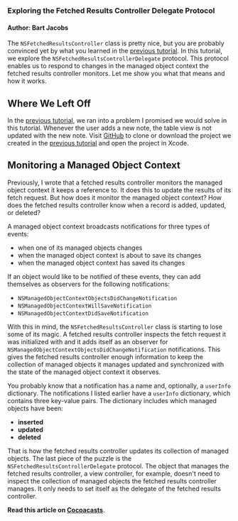 ### Exploring the Fetched Results Controller Delegate Protocol

#### Author: Bart Jacobs

The `NSFetchedResultsController` class is pretty nice, but you are probably convinced yet by what you learned in the [previous tutorial](https://cocoacasts.com/managing-records-with-fetched-results-controllers/). In this tutorial, we explore the `NSFetchedResultsControllerDelegate` protocol. This protocol enables us to respond to changes in the managed object context the fetched results controller monitors. Let me show you what that means and how it works.

## Where We Left Off

In the [previous tutorial](https://cocoacasts.com/managing-records-with-fetched-results-controllers/), we ran into a problem I promised we would solve in this tutorial. Whenever the user adds a new note, the table view is not updated with the new note. Visit [GitHub](https://github.com/bartjacobs/ManagingRecordsWithFetchedResultsControllers) to clone or download the project we created in the [previous tutorial](https://cocoacasts.com/managing-records-with-fetched-results-controllers/) and open the project in Xcode.

## Monitoring a Managed Object Context

Previously, I wrote that a fetched results controller monitors the managed object context it keeps a reference to. It does this to update the results of its fetch request. But how does it monitor the managed object context? How does the fetched results controller know when a record is added, updated, or deleted?

A managed object context broadcasts notifications for three types of events:

- when one of its managed objects changes
- when the managed object context is about to save its changes
- when the managed object context has saved its changes

If an object would like to be notified of these events, they can add themselves as observers for the following notifications:

- `NSManagedObjectContextObjectsDidChangeNotification`
- `NSManagedObjectContextWillSaveNotification`
- `NSManagedObjectContextDidSaveNotification`

With this in mind, the `NSFetchedResultsController` class is starting to lose some of its magic. A fetched results controller inspects the fetch request it was initialized with and it adds itself as an observer for `NSManagedObjectContextObjectsDidChangeNotification` notifications. This gives the fetched results controller enough information to keep the collection of managed objects it manages updated and synchronized with the state of the managed object context it observes.

You probably know that a notification has a name and, optionally, a `userInfo` dictionary. The notifications I listed earlier have a `userInfo` dictionary, which contains three key-value pairs. The dictionary includes which managed objects have been:

- **inserted**
- **updated**
- **deleted**

That is how the fetched results controller updates its collection of managed objects. The last piece of the puzzle is the `NSFetchedResultsControllerDelegate` protocol. The object that manages the fetched results controller, a view controller, for example, doesn't need to inspect the collection of managed objects the fetched results controller manages. It only needs to set itself as the delegate of the fetched results controller.

**Read this article on [Cocoacasts](https://cocoacasts.com/exploring-the-fetched-results-controller-delegate-protocol/)**.
